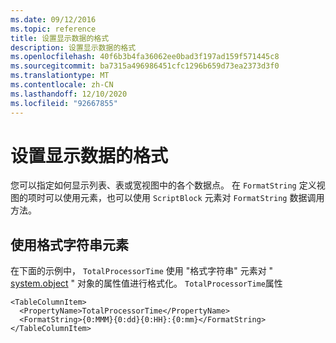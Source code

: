 ```yaml
---
ms.date: 09/12/2016
ms.topic: reference
title: 设置显示数据的格式
description: 设置显示数据的格式
ms.openlocfilehash: 40f6b3b4fa36062ee0bad3f197ad159f571445c8
ms.sourcegitcommit: ba7315a496986451cfc1296b659d73ea2373d3f0
ms.translationtype: MT
ms.contentlocale: zh-CN
ms.lasthandoff: 12/10/2020
ms.locfileid: "92667855"
---
```

# <a name="formatting-displayed-data"></a>设置显示数据的格式

您可以指定如何显示列表、表或宽视图中的各个数据点。 在 `FormatString` 定义视图的项时可以使用元素，也可以使用 `ScriptBlock` 元素对 `FormatString` 数据调用方法。

## <a name="using-the-formatstring-element"></a>使用格式字符串元素

在下面的示例中， `TotalProcessorTime` 使用 "格式字符串" 元素对 " [system.object](/dotnet/api/System.Diagnostics.Process) " 对象的属性值进行格式化。 `TotalProcessorTime`属性

```
<TableColumnItem>
  <PropertyName>TotalProcessorTime</PropertyName>
  <FormatString>{0:MMM}{0:dd}{0:HH}:{0:mm}</FormatString>
</TableColumnItem>
```
